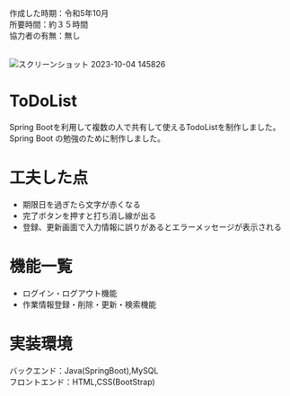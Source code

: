 作成した時期：令和5年10月<br>
所要時間：約３５時間<br>
協力者の有無：無し<br><br>

![スクリーンショット 2023-10-04 145826](https://github.com/taniuekoki/ToDoList/assets/145744921/aadaa9f2-4b71-4072-a86a-27158c4433f2)
# ToDoList
Spring Bootを利用して複数の人で共有して使えるTodoListを制作しました。<br>
Spring Boot の勉強のために制作しました。
# 工夫した点
* 期限日を過ぎたら文字が赤くなる
* 完了ボタンを押すと打ち消し線が出る
* 登録、更新画面で入力情報に誤りがあるとエラーメッセージが表示される
# 機能一覧
* ログイン・ログアウト機能
* 作業情報登録・削除・更新・検索機能
# 実装環境
バックエンド：Java(SpringBoot),MySQL<br>
フロントエンド：HTML,CSS(BootStrap)
